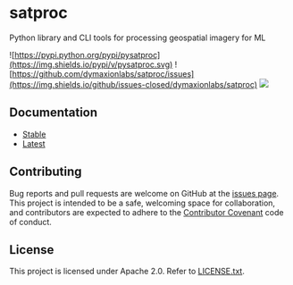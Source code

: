 # satproc

Python library and CLI tools for processing geospatial imagery for ML

![https://pypi.python.org/pypi/pysatproc](https://img.shields.io/pypi/v/pysatproc.svg)
![https://github.com/dymaxionlabs/satproc/issues](https://img.shields.io/github/issues-closed/dymaxionlabs/satproc)
![](https://img.shields.io/github/license/dymaxionlabs/satproc)

## Documentation

* [Stable](https://satproc.readthedocs.io/en/stable/)
* [Latest](https://satproc.readthedocs.io/en/latest/)

## Contributing

Bug reports and pull requests are welcome on GitHub at the [issues
page](https://github.com/dymaxionlabs/satproc). This project is intended to be
a safe, welcoming space for collaboration, and contributors are expected to
adhere to the [Contributor Covenant](http://contributor-covenant.org) code of
conduct.

## License

This project is licensed under Apache 2.0. Refer to [LICENSE.txt](./LICENSE.txt).
